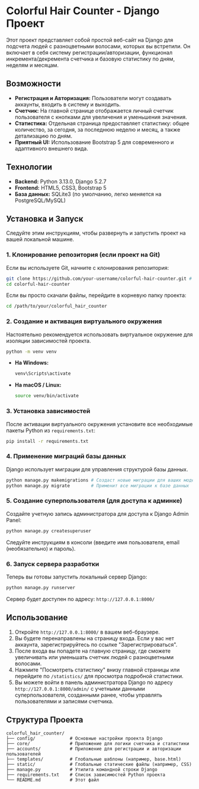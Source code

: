 # Colorful Hair Counter - Django Проект

Этот проект представляет собой простой веб-сайт на Django для подсчета людей с разноцветными волосами, которых вы встретили. Он включает в себя систему регистрации/авторизации, функционал инкремента/декремента счетчика и базовую статистику по дням, неделям и месяцам.

## Возможности

*   **Регистрация и Авторизация:** Пользователи могут создавать аккаунты, входить в систему и выходить.
*   **Счетчик:** На главной странице отображается личный счетчик пользователя с кнопками для увеличения и уменьшения значения.
*   **Статистика:** Отдельная страница предоставляет статистику: общее количество, за сегодня, за последнюю неделю и месяц, а также детализацию по дням.
*   **Приятный UI:** Использование Bootstrap 5 для современного и адаптивного внешнего вида.

## Технологии

*   **Backend:** Python 3.13.0, Django 5.2.7
*   **Frontend:** HTML5, CSS3, Bootstrap 5
*   **База данных:** SQLite3 (по умолчанию, легко меняется на PostgreSQL/MySQL)

## Установка и Запуск

Следуйте этим инструкциям, чтобы развернуть и запустить проект на вашей локальной машине.

### 1. Клонирование репозитория (если проект на Git)

Если вы используете Git, начните с клонирования репозитория:

```bash
git clone https://github.com/your-username/colorful-hair-counter.git # Замените на реальный URL
cd colorful-hair-counter
```

Если вы просто скачали файлы, перейдите в корневую папку проекта:

```bash
cd /path/to/your/colorful_hair_counter
```

### 2. Создание и активация виртуального окружения

Настоятельно рекомендуется использовать виртуальное окружение для изоляции зависимостей проекта.

```bash
python -m venv venv
```

*   **На Windows:**
    ```bash
    venv\Scripts\activate
    ```
*   **На macOS / Linux:**
    ```bash
    source venv/bin/activate
    ```

### 3. Установка зависимостей

После активации виртуального окружения установите все необходимые пакеты Python из `requirements.txt`:

```bash
pip install -r requirements.txt
```

### 4. Применение миграций базы данных

Django использует миграции для управления структурой базы данных.

```bash
python manage.py makemigrations # Создаст новые миграции для ваших моделей (если они были изменены)
python manage.py migrate        # Применит все миграции к базе данных
```

### 5. Создание суперпользователя (для доступа к админке)

Создайте учетную запись администратора для доступа к Django Admin Panel:

```bash
python manage.py createsuperuser
```
Следуйте инструкциям в консоли (введите имя пользователя, email (необязательно) и пароль).

### 6. Запуск сервера разработки

Теперь вы готовы запустить локальный сервер Django:

```bash
python manage.py runserver
```

Сервер будет доступен по адресу: `http://127.0.0.1:8000/`

## Использование

1.  Откройте `http://127.0.0.1:8000/` в вашем веб-браузере.
2.  Вы будете перенаправлены на страницу входа. Если у вас нет аккаунта, зарегистрируйтесь по ссылке "Зарегистрироваться".
3.  После входа вы попадете на главную страницу, где сможете увеличивать или уменьшать счетчик людей с разноцветными волосами.
4.  Нажмите "Посмотреть статистику" внизу главной страницы или перейдите по `/statistics/` для просмотра подробной статистики.
5.  Вы можете войти в панель администратора Django по адресу `http://127.0.0.1:8000/admin/` с учетными данными суперпользователя, созданными ранее, чтобы управлять пользователями и записями счетчика.

## Структура Проекта

```
colorful_hair_counter/
├── config/             # Основные настройки проекта Django
├── core/               # Приложение для логики счетчика и статистики
├── accounts/           # Приложение для регистрации и авторизации пользователей
├── templates/          # Глобальные шаблоны (например, base.html)
├── static/             # Глобальные статические файлы (например, CSS)
├── manage.py           # Утилита командной строки Django
├── requirements.txt    # Список зависимостей Python проекта
└── README.md           # Этот файл
